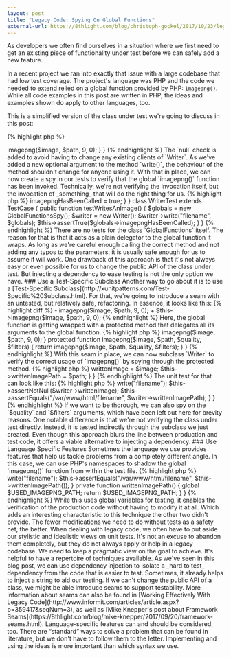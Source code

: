 ```yaml
---
layout: post
title: "Legacy Code: Spying On Global Functions"
external-url: https://8thlight.com/blog/christoph-gockel/2017/10/23/legacy-code-spying-on-global-functions.html
---
```


As developers we often find ourselves in a situation where we first need to get an existing piece of functionality under test before we can safely add a new feature.

In a recent project we ran into exactly that issue with a large codebase that had low test coverage.
The project's language was PHP and the code we needed to extend relied on a global function provided by PHP: [`imagepng()`](http://php.net/manual/en/function.imagepng.php).
While all code examples in this post are written in PHP, the ideas and examples shown do apply to other languages, too.

This is a simplified version of the class under test we're going to discuss in this post:

{% highlight php %}
<?php
namespace Images;

class Writer
{
    public function write($filename)
    {
        $path = "/var/www/html/" . $filename;
        $image = imagecreate(100, 50);

        imagepng($image, $path, 9, 0);
    }
}
{% endhighlight %}

The tests we wanted to add did not need to verify the image itself, but that an image will be created.
When running the tests we wanted to avoid having to write the actual image to the file system.
Not only would it slow down the test suite, we would also need to make sure to create the directory structure `/var/www/images` beforehand.


## Legacy Code Testing Strategies

The two previous points beg an interesting question:
When testing legacy code, do we care about the very strict definition of a unit test (e.g. no disk operations)?

The universal answer to that is _&ldquo;it depends&rdquo;_.
We probably do care about that when we prioritize pure speed of a test suite in order to shorten the feedback loop cycle.
If the goal is to get complete confidence at an integration level, then it is probably okay to wait a little bit longer.

Maybe it's good enough at the beginning to write an actual image file, just not in the directory `/var/www/images`.
If it is possible for us to change the constructor of `Writer` to take the target directory name, we might have improved the code enough to be able to start with the actual feature we want to implement.

There are usually many ways to tackle a problem like the one just described, and in this post we're going to look at three more ways.


### Inject a Dependency

When something is hard to test, we can extract the part that is hard to test and inject it.
This way, we can substitute the extracted part with a double in our tests, so that we don't have to worry about any disc operations.

In the following code example the global `imagepng()` function is wrapped in a class called `GlobalFunctions`:

{% highlight php %}
<?php

namespace Images;

class GlobalFunctions
{
    public function imagepng($image, $path, $quality, $filters)
    {
        return imagepng($image, $path, $quality, $filters);
    }
}

class Writer
{
    public function write($filename, GlobalFunctions $globals = null)
    {
        if ($globals === null) {
            $globals = new GlobalFunctions();
        }

        $path = "/var/www/html/" . $filename;
        $image = imagecreate(100, 50);

        $globals->imagepng($image, $path, 9, 0);
    }
}
{% endhighlight %}

The `null` check is added to avoid having to change any existing clients of `Writer`.
As we've added a new optional argument to the method `write()`, the behaviour of the method shouldn't change for anyone using it.

With that in place, we can now create a spy in our tests to verify that the global `imagepng()` function has been invoked.
Technically, we're not verifying the invocation itself, but the invocation of _something_ that will do the right thing for us.

{% highlight php %}
<?php
namespace Images;

use PHPUnit\Framework\TestCase;
use Images\Writer;
use Images\GlobalFunctions;

class GlobalFunctionsSpy extends GlobalFunctions
{
    public $imagepngHasBeenCalled = false;

    public function imagepng($image, $path, $quality, $filters)
    {
        $this->imagepngHasBeenCalled = true;
    }
}

class WriterTest extends TestCase
{
    public function testWritesAnImage()
    {
        $globals = new GlobalFunctionsSpy();
        $writer = new Writer();

        $writer->write("filename", $globals);

        $this->assertTrue($globals->imagepngHasBeenCalled);
    }
}

{% endhighlight %}

There are no tests for the class `GlobalFunctions` itself.
The reason for that is that it acts as a plain delegator to the global function it wraps.
As long as we're careful enough calling the correct method and not adding any typos to the parameters, it is usually safe enough for us to assume it will work.

One drawback of this approach is that it's not always easy or even possible for us to change the public API of the class under test.
But injecting a dependency to ease testing is not the only option we have.


### Use a Test-Specific Subclass

Another way to go about it is to use a [Test-Specific Subclass](http://xunitpatterns.com/Test-Specific%20Subclass.html).
For that, we're going to introduce a seam with an untested, but relatively safe, refactoring.
In essence, it looks like this:

{% highlight diff %}
- imagepng($image, $path, 9, 0);
+ $this->imagepng($image, $path, 9, 0);
{% endhighlight %}

Here, the global function is getting wrapped with a protected method that delegates all its arguments to the global function.

{% highlight php %}
<?php
namespace Images;

class Writer
{
    public function write($filename)
    {
        $path = "/var/www/html/" . $filename;
        $image = imagecreate(100, 50);

        $this->imagepng($image, $path, 9, 0);
    }

    protected function imagepng($image, $path, $quality, $filters)
    {
        return imagepng($image, $path, $quality, $filters);
    }
}
{% endhighlight %}

With this seam in place, we can now subclass `Writer` to verify the correct usage of `imagepng()` by spying through the protected method.

{% highlight php %}
<?php
namespace Images;

use Images\Writer;

class TestableWriter extends Writer
{
    public $writtenImage;
    public $writtenImagePath;

    protected function imagepng($image, $path, $quality, $filters)
    {
        $this->writtenImage = $image;
        $this->writtenImagePath = $path;
    }
}
{% endhighlight %}

The unit test for that can look like this:

{% highlight php %}
<?php
namespace Images;

use PHPUnit\Framework\TestCase;

class WriterTest extends TestCase
{
    public function testWritesAnImage()
    {
        $writer = new TestableWriter();

        $writer->write("filename");

        $this->assertNotNull($writer->writtenImage);
        $this->assertEquals("/var/www/html/filename", $writer->writtenImagePath);
    }
}
{% endhighlight %}

If we want to be thorough, we can also spy on the `$quality` and `$filters` arguments, which have been left out here for brevity reasons.

One notable difference is that we're not verifying the class under test directly.
Instead, it is tested indirectly through the subclass we just created.
Even though this approach blurs the line between production and test code, it offers a viable alternative to injecting a dependency.


### Use Language Specific Features

Sometimes the language we use provides features that help us tackle problems from a completely different angle.
In this case, we can use PHP's namespaces to shadow the global `imagepng()` function from within the test file.

{% highlight php %}
<?php
namespace Images;

use PHPUnit\Framework\TestCase;

$USED_IMAGEPNG_PATH = "";

function imagepng($image, $path, $quality, $filters)
{
    global $USED_IMAGEPNG_PATH;

    $USED_IMAGEPNG_PATH = $path;
}

class WriterTest extends TestCase
{
    public function setUp()
    {
        global $USED_IMAGEPNG_PATH;

        $USED_IMAGEPNG_PATH = "";
    }

    public function testWritesAnImage()
    {
        $writer = new Writer();
        $writer->write("filename");

        $this->assertEquals("/var/www/html/filename", $this->writtenImagePath());
    }

    private function writtenImagePath()
    {
        global $USED_IMAGEPNG_PATH;

        return $USED_IMAGEPNG_PATH;
    }
}
{% endhighlight %}

While this uses global variables for testing, it enables the verification of the production code without having to modify it at all.
Which adds an interesting characteristic to this technique the other two didn't provide.
The fewer modifications we need to do without tests as a safety net, the better.

When dealing with legacy code, we often have to put aside our stylistic and idealistic views on unit tests.
It's not an excuse to abandon them completely, but they do not always apply or help in a legacy codebase.
We need to keep a pragmatic view on the goal to achieve.

It's helpful to have a repertoire of techniques available.
As we've seen in this blog post, we can use dependency injection to isolate a _hard to test_ dependency from the code that is easier to test.
Sometimes, it already helps to inject a string to aid our testing.

If we can't change the public API of a class, we might be able introduce seams to support testability.
More information about seams can also be found in [Working Effectively With Legacy Code](http://www.informit.com/articles/article.aspx?p=359417&seqNum=3), as well as [Mike Knepper's post about Framework Seams](https://8thlight.com/blog/mike-knepper/2017/09/20/framework-seams.html).

Language-specific features can and should be considered, too.
There are &ldquo;standard&rdquo; ways to solve a problem that can be found in literature, but we don't have to follow them to the letter.
Implementing and using the ideas is more important than which syntax we use.

